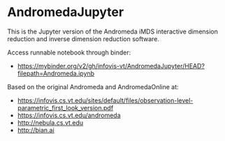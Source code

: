 # AndromedaJupyter

This is the Jupyter version of the Andromeda iMDS interactive dimension reduction and inverse dimension reduction software.

Access runnable notebook through binder:
* https://mybinder.org/v2/gh/infovis-vt/AndromedaJupyter/HEAD?filepath=Andromeda.ipynb

Based on the original Andromeda and AndromedaOnline at:
* https://infovis.cs.vt.edu/sites/default/files/observation-level-parametric_first_look_version.pdf
* https://infovis.cs.vt.edu/andromeda
* http://nebula.cs.vt.edu
* http://bian.ai
